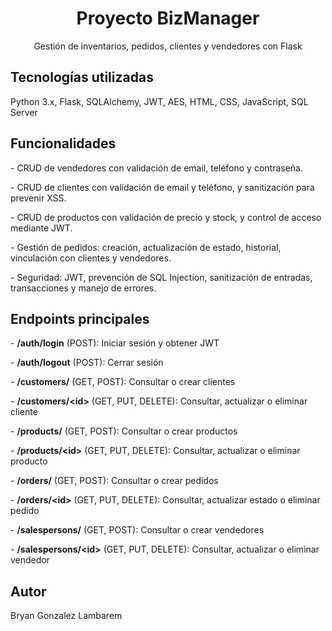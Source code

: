 <div align="center">
  <h1>Proyecto BizManager</h1>
  <p>Gestión de inventarios, pedidos, clientes y vendedores con Flask</p>
</div>

<div>
  <h2>Tecnologías utilizadas</h2>
  <p>Python 3.x, Flask, SQLAlchemy, JWT, AES, HTML, CSS, JavaScript, SQL Server</p>
</div>

<div>
  <h2>Funcionalidades</h2>
  <p>- CRUD de vendedores con validación de email, teléfono y contraseña.</p>
  <p>- CRUD de clientes con validación de email y teléfono, y sanitización para prevenir XSS.</p>
  <p>- CRUD de productos con validación de precio y stock, y control de acceso mediante JWT.</p>
  <p>- Gestión de pedidos: creación, actualización de estado, historial, vinculación con clientes y vendedores.</p>
  <p>- Seguridad: JWT, prevención de SQL Injection, sanitización de entradas, transacciones y manejo de errores.</p>
</div>

<div>
  <h2>Endpoints principales</h2>
  <p>- <strong>/auth/login</strong> (POST): Iniciar sesión y obtener JWT</p>
  <p>- <strong>/auth/logout</strong> (POST): Cerrar sesión</p>
  <p>- <strong>/customers/</strong> (GET, POST): Consultar o crear clientes</p>
  <p>- <strong>/customers/&lt;id&gt;</strong> (GET, PUT, DELETE): Consultar, actualizar o eliminar cliente</p>
  <p>- <strong>/products/</strong> (GET, POST): Consultar o crear productos</p>
  <p>- <strong>/products/&lt;id&gt;</strong> (GET, PUT, DELETE): Consultar, actualizar o eliminar producto</p>
  <p>- <strong>/orders/</strong> (GET, POST): Consultar o crear pedidos</p>
  <p>- <strong>/orders/&lt;id&gt;</strong> (GET, PUT, DELETE): Consultar, actualizar estado o eliminar pedido</p>
  <p>- <strong>/salespersons/</strong> (GET, POST): Consultar o crear vendedores</p>
  <p>- <strong>/salespersons/&lt;id&gt;</strong> (GET, PUT, DELETE): Consultar, actualizar o eliminar vendedor</p>
</div>

<div>
  <h2>Autor</h2>
  <p>Bryan Gonzalez Lambarem</p>
</div>
